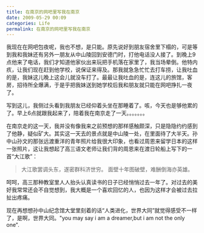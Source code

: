 ```yaml
---
title: 在南京的网吧里写我在南京 
date: 2009-05-29 00:09
categories: Life
permalink: 在南京的网吧里写我在南京
---
```


我现在在网吧包夜呢，我也不想，是只能。原先说好到朋友宿舍里下榻的，可是等到我和我妹还有另外一朋友从中山陵回到安德门时，打他电话没人接了。到晚上9点他来了电话，我们才知道他家伙出来玩把手机落在家里了，我当场晕倒。他特内疚，让我们现在赶到他学校，说保证来得及。那我就急急忙忙去打车捞，让我吐血的是，我妹这儿晚上这会儿就没车打了。最最让我吐血的是，连这儿的旅馆，客房，招待所全爆满，于是乎把我妹送到她学校后我和朋友就只能在网吧挣扎一夜了。

写到这儿，我侧过头看到我朋友已经仰着头坐在那睡着了。咳，今天也是够他累的了。早上6点就跟我起来了，陪着我在南京走了一天。。。。。。。

在南京走的这一天，我并没有像我来之前预想的那样感触颇深，只是隐隐约约感到了他静，疑似矿大。其实这一天去的景点就是中山陵一处，在里面待了大半天。孙中山孙文的那张远渡重洋的青年照片给我很大印象，也看过周恩来留学日本的这样一张照片，这让我想起了高三语文老师让我们背的周恩来在渡日轮船上写下的一首“大江歌”：
>大江歌罢调头东，遂密群科济世穷。
面壁十年图破壁，难酬倒海亦英雄。

呵呵，高三那种教室里人人抬头认真读书的日子已经悄悄过去一年了。对过去的美好我常常还会不自觉想到，我大概是一个喜欢回忆的人，也因为这样才会被过去拉扯出疼痛。

现在再想想孙中山纪念馆大堂里刻着的话“人类进化，世界大同”就觉得感受不一样了，是啊，世界大同。"you may say i am a dreamer,but i am not the only one".